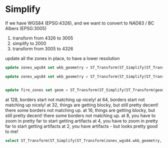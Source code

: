 # Simplify

If we have WGS84 (EPSG:4326), and we want to convert to NAD83 / BC Albers (EPSG:3005)


1. transform from 4326 to 3005
2. simplify to 2000
3. transform from 3005 to 4326

update all the zones in place, to have a lower resolution
```sql
update zones_wgs84 set wkb_geometry = ST_Transform(ST_Simplify(ST_Transform(zones_wgs84.wkb_geometry, 3005), 2000), 4326);

update zones_wgs84 set wkb_geometry = ST_Transform(ST_Simplify(ST_Transform(zones_wgs84.wkb_geometry, 3005), 1, true), 4326);


update fire_zones set geom = ST_Transform(ST_Simplify(ST_Transform(geom, 3005), 1000, true), 4326);
```
at 128, borders start not matching up nicely!
at 64, borders start not matching up nicely!
at 32, things are getting blocky, but still pretty decent! there some borders not matching up.
at 16, things are getting blocky, but still pretty decent! there some borders not matching up.
at 8, you have to zoom in pretty far to start getting artifacts
at 4, you have to zoom in pretty far to start getting artifacts
at 2, you have artifacts - but looks pretty good to me!


```sql
select ST_Transform(ST_Simplify(ST_Transform(zones_wgs84.wkb_geometry, 3005), 2000), 4326) * from zones_wgs84 where ogc_fid = 1;
```